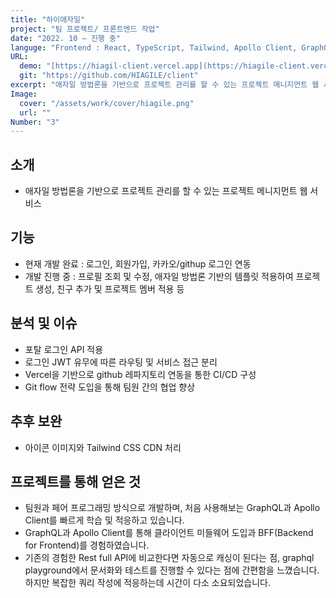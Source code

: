 ```yaml
---
title: "하이애자일"
project: "팀 프로젝트/ 프론트엔드 작업"
date: "2022. 10 – 진행 중"
languge: "Frontend : React, TypeScript, Tailwind, Apollo Client, GraphQL<br/>Backend : Nest, PostgreSQL"
URL:
  demo: "[https://hiagil-client.vercel.app](https://hiagile-client.vercel.app)"
  git: "https://github.com/HIAGILE/client"
excerpt: "애자일 방법론을 기반으로 프로젝트 관리를 할 수 있는 프로젝트 메니지먼트 웹 서비스"
Image:
  cover: "/assets/work/cover/hiagile.png"
  url: ""
Number: "3"
---
```


## 소개

- 애자일 방법론을 기반으로 프로젝트 관리를 할 수 있는 프로젝트 메니지먼트 웹 서비스

## 기능

- 현재 개발 완료 : 로그인, 회원가입, 카카오/githup 로그인 연동
- 개발 진행 중 : 프로필 조회 및 수정, 애자일 방법론 기반의 템플릿 적용하여 프로젝트 생성, 친구 추가 및 프로젝트 멤버 적용 등

## 분석 및 이슈

- 포탈 로그인 API 적용
- 로그인 JWT 유무에 따른 라우팅 및 서비스 접근 분리
- Vercel을 기반으로 github 레파지토리 연동을 통한 CI/CD 구성
- Git flow 전략 도입을 통해 팀원 간의 협업 향상

## 추후 보완

- 아이콘 이미지와 Tailwind CSS CDN 처리

## 프로젝트를 통해 얻은 것

- 팀원과 페어 프로그래밍 방식으로 개발하며, 처음 사용해보는 GraphQL과 Apollo Client를 빠르게 학습 및 적응하고 있습니다.
- GraphQL과 Apollo Client를 통해 클라이언트 미들웨어 도입과 BFF(Backend for Frontend)를 경험하였습니다.
- 기존의 경험한 Rest full API에 비교한다면 자동으로 캐싱이 된다는 점, graphql playground에서 문서화와 테스트를 진행할 수 있다는 점에 간편함을 느꼈습니다. 하지만 복잡한 쿼리 작성에 적응하는데 시간이 다소 소요되었습니다.
